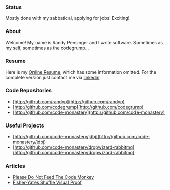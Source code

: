 ### Status
Mostly done with my sabbatical, applying for jobs! Exciting!

### About
Welcome! My name is Randy Pensinger and I write software. Sometimes as my self, sometimes as the codegrump...

### Resume
Here is my [Online Resume](http://github.com/randyp/resume), which has some information omitted. For the complete version just contact me via [linkedin](https://www.linkedin.com/pub/randy-pensinger/78/b83/460).

### Code Repositories
* [http://github.com/randyp](http://github.com/randyp)
* [http://github.com/codegrump](http://github.com/codegrump)
* [http://github.com/code-monastery](http://github.com/code-monastery)

### Useful Projects
* [http://github.com/code-monastery/jdbj](http://github.com/code-monastery/jdbj)
* [http://github.com/code-monastery/dropwizard-rabbitmq](http://github.com/code-monastery/dropwizard-rabbitmq)

### Articles
* [Please Do Not Feed The Code Monkey](please-do-not-feed-the-code-monkey.html)
* [Fisher-Yates Shuffle Visual Proof](dv/fisher-yates-proof.html)
